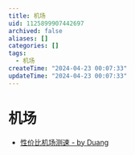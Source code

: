 ```yaml
---
title: 机场
uid: 1125899907442697
archived: false
aliases: []
categories: []
tags:
  - 机场
createTime: "2024-04-23 00:07:33"
updateTime: "2024-04-23 00:07:33"
---
```


# 机场

- [性价比机场测速 - by Duang](https://duangks.com/)
